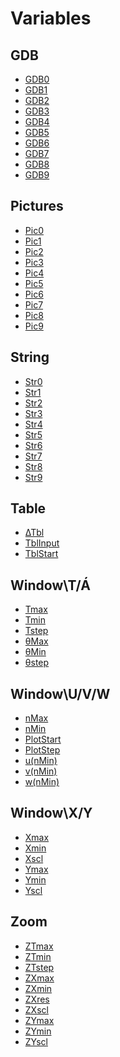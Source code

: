 # Variables


## GDB

 * <a href="../tokens/GDB0.md" title="0x6109">GDB0</a>
 * <a href="../tokens/GDB1.md" title="0x6100">GDB1</a>
 * <a href="../tokens/GDB2.md" title="0x6101">GDB2</a>
 * <a href="../tokens/GDB3.md" title="0x6102">GDB3</a>
 * <a href="../tokens/GDB4.md" title="0x6103">GDB4</a>
 * <a href="../tokens/GDB5.md" title="0x6104">GDB5</a>
 * <a href="../tokens/GDB6.md" title="0x6105">GDB6</a>
 * <a href="../tokens/GDB7.md" title="0x6106">GDB7</a>
 * <a href="../tokens/GDB8.md" title="0x6107">GDB8</a>
 * <a href="../tokens/GDB9.md" title="0x6108">GDB9</a>

## Pictures

 * <a href="../tokens/Pic0.md" title="0x6009">Pic0</a>
 * <a href="../tokens/Pic1.md" title="0x6000">Pic1</a>
 * <a href="../tokens/Pic2.md" title="0x6001">Pic2</a>
 * <a href="../tokens/Pic3.md" title="0x6002">Pic3</a>
 * <a href="../tokens/Pic4.md" title="0x6003">Pic4</a>
 * <a href="../tokens/Pic5.md" title="0x6004">Pic5</a>
 * <a href="../tokens/Pic6.md" title="0x6005">Pic6</a>
 * <a href="../tokens/Pic7.md" title="0x6006">Pic7</a>
 * <a href="../tokens/Pic8.md" title="0x6007">Pic8</a>
 * <a href="../tokens/Pic9.md" title="0x6008">Pic9</a>

## String

 * <a href="../tokens/Str0.md" title="0xAA09">Str0</a>
 * <a href="../tokens/Str1.md" title="0xAA00">Str1</a>
 * <a href="../tokens/Str2.md" title="0xAA01">Str2</a>
 * <a href="../tokens/Str3.md" title="0xAA02">Str3</a>
 * <a href="../tokens/Str4.md" title="0xAA03">Str4</a>
 * <a href="../tokens/Str5.md" title="0xAA04">Str5</a>
 * <a href="../tokens/Str6.md" title="0xAA05">Str6</a>
 * <a href="../tokens/Str7.md" title="0xAA06">Str7</a>
 * <a href="../tokens/Str8.md" title="0xAA07">Str8</a>
 * <a href="../tokens/Str9.md" title="0xAA08">Str9</a>

## Table

 * <a href="../tokens/∆Tbl.md" title="0x6321">∆Tbl</a>
 * <a href="../tokens/TblInput.md" title="0x632A">TblInput</a>
 * <a href="../tokens/TblStart.md" title="0x631A">TblStart</a>

## Window\T/Á

 * <a href="../tokens/Tmax.md" title="0x630F">Tmax</a>
 * <a href="../tokens/Tmin.md" title="0x630E">Tmin</a>
 * <a href="../tokens/Tstep.md" title="0x6322">Tstep</a>
 * <a href="../tokens/θMax.md" title="0x6311">θMax</a>
 * <a href="../tokens/θMin.md" title="0x6310">θMin</a>
 * <a href="../tokens/θstep.md" title="0x6323">θstep</a>

## Window\U/V/W

 * <a href="../tokens/nMax.md" title="0x631D">nMax</a>
 * <a href="../tokens/nMin.md" title="0x631F">nMin</a>
 * <a href="../tokens/PlotStart.md" title="0x631B">PlotStart</a>
 * <a href="../tokens/PlotStep.md" title="0x6334">PlotStep</a>
 * <a href="../tokens/u(nMin).md" title="0x6304">u(nMin)</a>
 * <a href="../tokens/v(nMin).md" title="0x6305">v(nMin)</a>
 * <a href="../tokens/w(nMin).md" title="0x6332">w(nMin)</a>

## Window\X/Y

 * <a href="../tokens/Xmax.md" title="0x630B">Xmax</a>
 * <a href="../tokens/Xmin.md" title="0x630A">Xmin</a>
 * <a href="../tokens/Xscl.md" title="0x6302">Xscl</a>
 * <a href="../tokens/Ymax.md" title="0x630D">Ymax</a>
 * <a href="../tokens/Ymin.md" title="0x630C">Ymin</a>
 * <a href="../tokens/Yscl.md" title="0x6303">Yscl</a>

## Zoom

 * <a href="../tokens/ZTmax.md" title="0x6319">ZTmax</a>
 * <a href="../tokens/ZTmin.md" title="0x6318">ZTmin</a>
 * <a href="../tokens/ZTstep.md" title="0x6324">ZTstep</a>
 * <a href="../tokens/ZXmax.md" title="0x6313">ZXmax</a>
 * <a href="../tokens/ZXmin.md" title="0x6312">ZXmin</a>
 * <a href="../tokens/ZXres.md" title="0x6337">ZXres</a>
 * <a href="../tokens/ZXscl.md" title="0x6300">ZXscl</a>
 * <a href="../tokens/ZYmax.md" title="0x6315">ZYmax</a>
 * <a href="../tokens/ZYmin.md" title="0x6314">ZYmin</a>
 * <a href="../tokens/ZYscl.md" title="0x6301">ZYscl</a>

